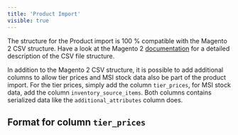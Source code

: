 ```yaml
---
title: 'Product Import'
visible: true
---
```


The structure for the Product import is 100 % compatible with the Magento 2 CSV structure. Have a look at the Magento 2 [documentation](http://docs.magento.com/m2/ce/user_guide/system/data-attributes-product.html) for a detailed description of the CSV file structure.

In addition to the Magento 2 CSV structure, it is possible to add additional columns to allow tier prices and MSI stock data also be part of the product import. For the tier prices, simply add the column `tier_prices`, for MSI stock data, add the column `inventory_source_items`. Both columns contains serialized data like the `additional_attributes` column does.

## Format for column `tier_prices`
